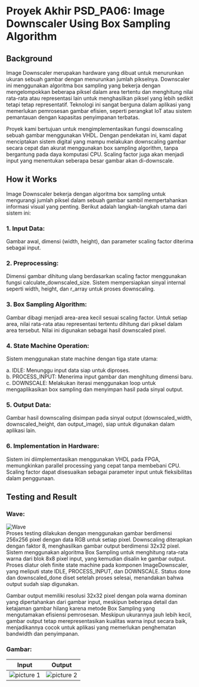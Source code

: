 # Proyek Akhir PSD_PA06: Image Downscaler Using Box Sampling Algorithm

## Background
Image Downscaler merupakan hardware yang dibuat untuk menurunkan ukuran sebuah gambar dengan menurunkan jumlah pikselnya. Downscaler ini menggunakan algoritma box sampling yang bekerja dengan mengelompokkan beberapa piksel dalam area tertentu dan menghitung nilai rata-rata atau representasi lain untuk menghasilkan piksel yang lebih sedikit tetapi tetap representatif. Teknologi ini sangat berguna dalam aplikasi yang memerlukan pemrosesan gambar efisien, seperti perangkat IoT atau sistem pemantauan dengan kapasitas penyimpanan terbatas.

Proyek kami bertujuan untuk mengimplementasikan fungsi downscaling sebuah gambar menggunakan VHDL. Dengan pendekatan ini, kami dapat menciptakan sistem digital yang mampu melakukan downscaling gambar secara cepat dan akurat menggunakan box sampling algorithm, tanpa bergantung pada daya komputasi CPU. Scaling factor juga akan menjadi input yang menentukan seberapa besar gambar akan di-downscale.

## How it Works
Image Downscaler bekerja dengan algoritma box sampling untuk mengurangi jumlah piksel dalam sebuah gambar sambil mempertahankan informasi visual yang penting. Berikut adalah langkah-langkah utama dari sistem ini:

### 1. Input Data:
Gambar awal, dimensi (width, height), dan parameter scaling factor diterima sebagai input.

### 2. Preprocessing:

Dimensi gambar dihitung ulang berdasarkan scaling factor menggunakan fungsi calculate_downscaled_size.
Sistem mempersiapkan sinyal internal seperti width, height, dan r_array untuk proses downscaling.

### 3. Box Sampling Algorithm:

Gambar dibagi menjadi area-area kecil sesuai scaling factor.
Untuk setiap area, nilai rata-rata atau representasi tertentu dihitung dari piksel dalam area tersebut.
Nilai ini digunakan sebagai hasil downscaled pixel.

### 4. State Machine Operation:
Sistem menggunakan state machine dengan tiga state utama:

a. IDLE: Menunggu input data siap untuk diproses. \
b. PROCESS_INPUT: Menerima input gambar dan menghitung dimensi baru. \
c. DOWNSCALE: Melakukan iterasi menggunakan loop untuk mengaplikasikan box sampling dan menyimpan hasil pada sinyal output.

### 5. Output Data:
Gambar hasil downscaling disimpan pada sinyal output (downscaled_width, downscaled_height, dan output_image), siap untuk digunakan dalam aplikasi lain.

### 6. Implementation in Hardware:
Sistem ini diimplementasikan menggunakan VHDL pada FPGA, memungkinkan parallel processing yang cepat tanpa membebani CPU. Scaling factor dapat disesuaikan sebagai parameter input untuk fleksibilitas dalam penggunaan.

## Testing and Result
### Wave:
![Wave](https://i.imgur.com/tFrNl5h.jpeg)  
Proses testing dilakukan dengan menggunakan gambar berdimensi 256x256 pixel dengan data RGB untuk setiap pixel. Downscaling diterapkan dengan faktor 8, menghasilkan gambar output berdimensi 32x32 pixel. Sistem menggunakan algoritma Box Sampling untuk menghitung rata-rata warna dari blok 8x8 pixel input, yang kemudian disalin ke gambar output. Proses diatur oleh finite state machine pada komponen ImageDownscaler, yang meliputi state IDLE, PROCESS_INPUT, dan DOWNSCALE. Status done dan downscaled_done diset setelah proses selesai, menandakan bahwa output sudah siap digunakan.

Gambar output memiliki resolusi 32x32 pixel dengan pola warna dominan yang dipertahankan dari gambar input, meskipun beberapa detail dan ketajaman gambar hilang karena metode Box Sampling yang mengutamakan efisiensi pemrosesan. Meskipun ukurannya jauh lebih kecil, gambar output tetap merepresentasikan kualitas warna input secara baik, menjadikannya cocok untuk aplikasi yang memerlukan penghematan bandwidth dan penyimpanan.

### Gambar:
| Input | Output |
|---|---|
|![picture 1](https://i.imgur.com/7ReiCT4.jpeg)|![picture 2](https://i.imgur.com/Vxe43eG.jpeg)  

  
